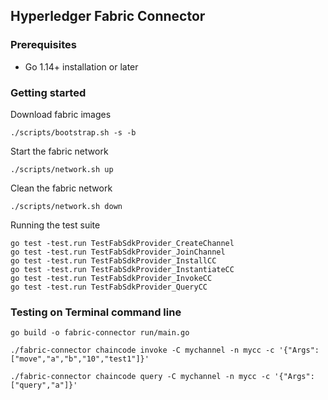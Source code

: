 ## Hyperledger Fabric Connector

### Prerequisites
- Go 1.14+ installation or later

### Getting started
Download fabric images
```
./scripts/bootstrap.sh -s -b
```
Start the fabric network
```
./scripts/network.sh up
```
Clean the fabric network
```
./scripts/network.sh down
```

Running the test suite
```
go test -test.run TestFabSdkProvider_CreateChannel
go test -test.run TestFabSdkProvider_JoinChannel
go test -test.run TestFabSdkProvider_InstallCC
go test -test.run TestFabSdkProvider_InstantiateCC
go test -test.run TestFabSdkProvider_InvokeCC
go test -test.run TestFabSdkProvider_QueryCC
```

### Testing on Terminal command line
```
go build -o fabric-connector run/main.go
```
```
./fabric-connector chaincode invoke -C mychannel -n mycc -c '{"Args":["move","a","b","10","test1"]}'
```
```
./fabric-connector chaincode query -C mychannel -n mycc -c '{"Args":["query","a"]}'
```
